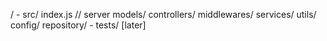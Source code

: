 /
    - src/
        index.js // server
        models/
        controllers/
        middlewares/
        services/
        utils/
        config/
        repository/
    - tests/ [later]